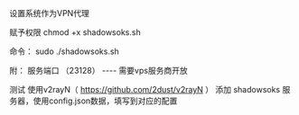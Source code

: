 设置系统作为VPN代理


赋予权限
chmod +x shadowsoks.sh

命令： 
sudo ./shadowsoks.sh

附：
服务端口 （23128） ---- 需要vps服务商开放   

测试
使用v2rayN（ https://github.com/2dust/v2rayN ） 添加 shadowsoks 服务器，使用config.json数据，填写到对应的配置